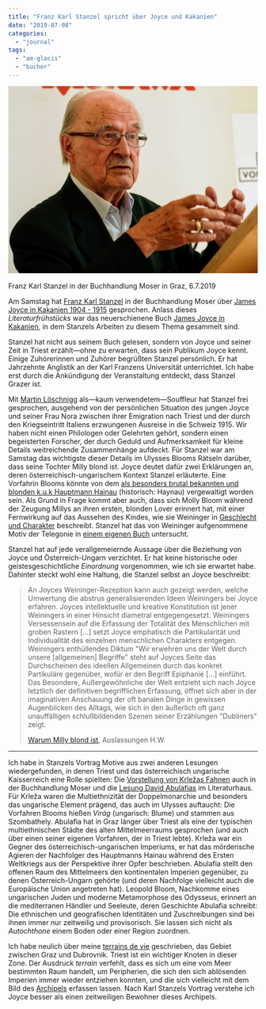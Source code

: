 ```yaml
---
title: "Franz Karl Stanzel spricht über Joyce und Kakanien"
date: "2019-07-08"
categories: 
  - "journal"
tags: 
  - "am-glacis"
  - "bucher"
---
```


![Franz Karl Stanzel in der Buchhandlung Moser in Graz, 6.7.2019](images/franz_karl_stanzel_20190706-1024x768.jpg)

Franz Karl Stanzel in der Buchhandlung Moser in Graz, 6.7.2019

Am Samstag hat [Franz Karl Stanzel](https://de.wikipedia.org/wiki/Franz_Karl_Stanzel) in der Buchhandlung Moser über [James Joyce in Kakanien 1904 - 1915](https://allevents.in/graz/literaturfr%C3%BChst%C3%BCck-james-joyce-in-kakanien-1904-1915/200017533818914) gesprochen. Anlass dieses _Literaturfrühstücks_ war das neuerschienene Buch [James Joyce in Kakanien](https://www.verlag-koenigshausen-neumann.de/product_info.php/info/p9118_James-Joyce-in-Kakanien-1904---1915--Mit-erz--hltheoretischen-Analysen-des--i-Ulysses--i--im-Anhang.html), in dem Stanzels Arbeiten zu diesem Thema gesammelt sind.

Stanzel hat nicht aus seinem Buch gelesen, sondern von Joyce und seiner Zeit in Triest erzählt—ohne zu erwarten, dass sein Publikum Joyce kennt. Einige Zuhörerinnen und Zuhörer begrüßten Stanzel persönlich. Er hat Jahrzehnte Anglistik an der Karl Franzens Universität unterrichtet. Ich habe erst durch die Ankündigung der Veranstaltung entdeckt, dass Stanzel Grazer ist.

Mit [Martin Löschnigg](https://online.uni-graz.at/kfu_online/visitenkarte.show_vcard?pPersonenId=3FDE25BA3BD824AC&pPersonenGruppe=3) als—kaum verwendetem—Souffleur hat Stanzel frei gesprochen, ausgehend von der persönlichen Situation des jungen Joyce und seiner Frau Nora zwischen ihrer Emigration nach Triest und der durch den Kriegseintritt Italiens erzwungenen Ausreise in die Schweiz 1915. Wir haben nicht einen Philologen oder Gelehrten gehört, sondern einen begeisterten Forscher, der durch Geduld und Aufmerksamkeit für kleine Details weitreichende Zusammenhänge aufdeckt. Für Stanzel war am Samstag das wichtigste dieser Details im Ulysses Blooms Rätseln darüber, dass seine Tochter Milly blond ist. Joyce deutet dafür zwei Erklärungen an, deren österreichisch-ungarischem Kontext Stanzel erläuterte. Eine Vorfahrin Blooms könnte von dem [als besonders brutal bekannten und blonden k.u.k Hauptmann Hainau](http://www.jjon.org/jioyce-s-people/hainau) (historisch: Haynau) vergewaltigt worden sein. Als Grund in Frage kommt aber auch, dass sich Molly Bloom während der Zeugung Millys an ihren ersten, blonden Lover erinnert hat, mit einer Fernwirkung auf das Aussehen des Kindes, wie sie Weininger in [Geschlecht und Charakter](https://de.wikipedia.org/wiki/Geschlecht_und_Charakter) beschreibt. Stanzel hat das von Weininger aufgenommene Motiv der Telegonie in [einem eigenen Buch](http://www.boehlau-verlag.com/978-3-205-77695-6.html) untersucht.

Stanzel hat auf jede verallgemeiernde Aussage über die Beziehung von Joyce und Österreich-Ungarn verzichtet. Er hat keine historische oder geistesgeschichtliche _Einordnung_ vorgenommen, wie ich sie erwartet habe. Dahinter steckt wohl eine Haltung, die Stanzel selbst an Joyce beschreibt:

> An Joyces Weininger-Rezeption kann auch gezeigt werden, welche Umwertung die abstrus generalisierenden Ideen Weiningers bei Joyce erfahren. Joyces intellektuelle und kreative Konstitution ist jener Weiningers in einer Hinsicht diametral entgegengesetzt. Weiningers Versessensein auf die Erfassung der Totalität des Menschlichen mit groben Rastern \[…\] setzt Joyce emphatisch die Partikularität und Individualität des einzelnen menschlichen Charakters entgegen. Weiningers enthüllendes Diktum "Wir erwehren uns der Welt durch unsere \[allgemeinen\] Begriffe" steht auf Joyces Seite das Durchscheinen des ideellen Allgemeinen durch das konkret Partikuläre gegenüber, wofür er den Begriff Epiphanie \[…\] einführt. Das Besondere, Außergewöhnliche der Welt entzieht sich nach Joyce letztlich der definitiven begrifflichen Erfassung, öffnet sich aber in der imaginativen Anschauung der oft banalen Dinge in gewissen Augenblicken des Alltags, wie sich in den äußerlich oft ganz unauffälligen schlußbildenden Szenen seiner Erzählungen "Dubliners" zeigt.
> 
> [Warum Milly blond ist](https://web.archive.org/web/20141229144508/http://members.aon.at/andreas.weigel/Stanzel.htm), Auslassungen H.W.

* * *

Ich habe in Stanzels Vortrag Motive aus zwei anderen Lesungen wiedergefunden, in denen Triest und das österreichisch ungarische Kaisserreich eine Rolle spielten: Die [Vorstellung von Krležas Fahnen](https://wittenbrink.net/lostandfound/gauss-und-wieser-zu-miroslav-krleza/) auch in der Buchhandlung Moser und die [Lesung David Abulafias](https://wittenbrink.net/lostandfound/schiffe-menschen-und-volker-die-sich-bewegen-david-abulafia-liest-im-literaturhaus/) im Literaturhaus. Für Krleža waren die Multiethnizität der Doppelmonarchie und besonders das ungarische Element prägend, das auch im Ulysses auftaucht: Die Vorfahren Blooms hießen _Virág_ (ungarisch: Blume) und stammen aus Szombathely. Abulafia hat in Graz länger über Triest als eine der typischen multiethnischen Städte des alten Mittelmeerraums gesprochen (und auch über einen seiner eigenen Vorfahren, der in Triest lebte). Krleža war ein Gegner des österreichisch-ungarischen Imperiums, er hat das mörderische Agieren der Nachfolger des Hauptmanns Hainau während des Ersten Weltkriegs aus der Perspektive ihrer Opfer beschrieben. Abulafia stellt den offenen Raum des Mittelmeers den kontinentalen Imperien gegenüber, zu denen Österreich-Ungarn gehörte (und deren Nachfolge vielleicht auch die Europäische Union angetreten hat). Leopold Bloom, Nachkomme eines ungarischen Juden und moderne Metamorphose des Odysseus, erinnert an die mediterranen Händler und Seeleute, deren Geschichte Abulafia schreibt: Die ethnischen und geografischen Identitäten und Zuschreibungen sind bei ihnen immer nur zeitweilig und provisorisch. Sie lassen sich nicht als _Autochthone_ einem Boden oder einer Region zuordnen.

Ich habe neulich über meine [terrains de vie](https://wittenbrink.net/lostandfound/terrains-de-vie/) geschrieben, das Gebiet zwischen Graz und Dubrovnik. Triest ist ein wichtiger Knoten in dieser Zone. Der Ausdruck _terrain_ verfehlt, dass es sich um eine vom Meer bestimmten Raum handelt, um Peripherien, die sich den sich ablösenden Imperien immer wieder entziehen konnten, und die sich vielleicht mit dem Bild des [Archipels](https://wittenbrink.net/lostandfound/das-web-archipel-statt-kontinent/) erfassen lassen. Nach Karl Stanzels Vortrag verstehe ich Joyce besser als einen zeitweiligen Bewohner dieses Archipels.
